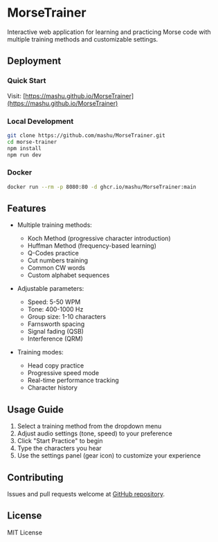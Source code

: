# MorseTrainer

Interactive web application for learning and practicing Morse code with multiple training methods and customizable settings.

## Deployment

### Quick Start
Visit: [https://mashu.github.io/MorseTrainer](https://mashu.github.io/MorseTrainer)

### Local Development
```bash
git clone https://github.com/mashu/MorseTrainer.git
cd morse-trainer
npm install
npm run dev
```

### Docker
```bash
docker run --rm -p 8080:80 -d ghcr.io/mashu/MorseTrainer:main
```

## Features

- Multiple training methods:
  - Koch Method (progressive character introduction)
  - Huffman Method (frequency-based learning)
  - Q-Codes practice
  - Cut numbers training
  - Common CW words
  - Custom alphabet sequences

- Adjustable parameters:
  - Speed: 5-50 WPM
  - Tone: 400-1000 Hz
  - Group size: 1-10 characters
  - Farnsworth spacing
  - Signal fading (QSB)
  - Interference (QRM)

- Training modes:
  - Head copy practice
  - Progressive speed mode
  - Real-time performance tracking
  - Character history

## Usage Guide

1. Select a training method from the dropdown menu
2. Adjust audio settings (tone, speed) to your preference
3. Click "Start Practice" to begin
4. Type the characters you hear
5. Use the settings panel (gear icon) to customize your experience

## Contributing

Issues and pull requests welcome at [GitHub repository](https://github.com/mashu/MorseTrainer).

## License

MIT License
